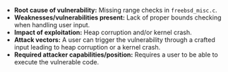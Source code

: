 - **Root cause of vulnerability:** Missing range checks in `freebsd_misc.c`.
- **Weaknesses/vulnerabilities present:**  Lack of proper bounds checking when handling user input.
- **Impact of exploitation:** Heap corruption and/or kernel crash.
- **Attack vectors:**  A user can trigger the vulnerability through a crafted input leading to heap corruption or a kernel crash.
- **Required attacker capabilities/position:** Requires a user to be able to execute the vulnerable code.